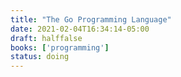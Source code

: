 ```yaml
---
title: "The Go Programming Language"
date: 2021-02-04T16:34:14-05:00
draft: halffalse
books: ['programming']
status: doing
---
```


